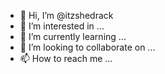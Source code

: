 - 👋 Hi, I’m @itzshedrack
- 👀 I’m interested in ...
- 🌱 I’m currently learning ...
- 💞️ I’m looking to collaborate on ...
- 📫 How to reach me ...

<!---
itzshedrack/itzshedrack is a ✨ special ✨ repository because its `README.md` (this file) appears on your GitHub profile.
You can click the Preview link to take a look at your changes.
--->
